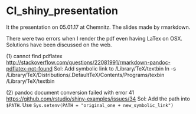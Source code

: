 # CI_shiny_presentation
It the presentation on 05.01.17 at Chemnitz.
The slides made by rmarkdown.

There were two errors when I render the pdf even having LaTex on OSX.
Solutions have been discussed on the web.

(1) cannot find pdflatex
http://stackoverflow.com/questions/22081991/rmarkdown-pandoc-pdflatex-not-found
Sol:
Add symbolic link to /Library/TeX/textbin
ln -s /Library/TeX/Distributions/.DefaultTeX/Contents/Programs/texbin /Library/TeX/textbin

(2) pandoc document conversion failed with error 41
https://github.com/rstudio/shiny-examples/issues/34
Sol:
Add the path into `$PATH`.
Use `Sys.setenv(PATH = "original_one + new_symbolic_link")`
